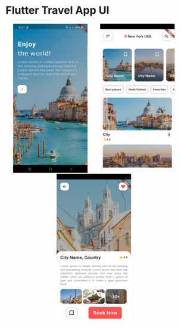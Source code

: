 # Flutter Travel App UI

<p align="center">
  <img src="https://github.com/moklesur644/Flutter-Travel-Application-UI/blob/main/Screenshort/1.png?raw=true" alt="Welcome Screen" width="200" height="400" style="margin-right: 30px;">
  <img src="https://github.com/moklesur644/Flutter-Travel-Application-UI/blob/main/Screenshort/2.png?raw=true" alt="Home Screen" width="200" height="400" style="margin-right: 30px;">
  <img src="https://github.com/moklesur644/Flutter-Travel-Application-UI/blob/main/Screenshort/3.png?raw=true" alt="Details Screen" width="200" height="400" style="margin-right: 30px;">
</p>
